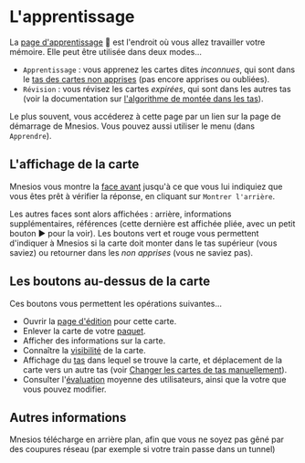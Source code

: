 ﻿# L'apprentissage

La [page d'apprentissage](https://www.mnesios.com/Learn/)&nbsp;🐘 est l'endroit où vous allez travailler votre mémoire. Elle peut être utilisée dans deux modes...

- `Apprentissage` : vous apprenez les cartes dites _inconnues_, qui sont dans le [tas des cartes non apprises](deck#les-tas) (pas encore apprises ou oubliées).
- `Révision` : vous révisez les cartes _expirées_, qui sont dans les autres tas (voir la documentation sur [l'algorithme de montée dans les tas](heaping)).

Le plus souvent, vous accéderez à cette page par un lien sur la page de démarrage de Mnesios. Vous pouvez aussi utiliser le menu (dans `Apprendre`).

## L'affichage de la carte

Mnesios vous montre la [face avant](authoring#les-faces) jusqu'à ce que vous lui indiquiez que vous êtes prêt à vérifier la réponse, en cliquant sur `Montrer l'arrière`.

Les autres faces sont alors affichées : arrière, informations supplémentaires, références (cette dernière est affichée pliée, avec un petit bouton ▶ pour la voir). Les boutons vert et rouge vous permettent d'indiquer à Mnesios si la carte doit monter dans le tas supérieur (vous saviez) ou retourner dans les _non apprises_ (vous ne saviez pas).

## Les boutons au-dessus de la carte

Ces boutons vous permettent les opérations suivantes...

- Ouvrir la [page d'édition](authoring) pour cette carte.
- Enlever la carte de votre [paquet](deck).
- Afficher des informations sur la carte.
- Connaître la [visibilité](authoring#visibilit-des-cartes) de la carte.
- Affichage du [tas](deck#les-tas) dans lequel se trouve la carte, et déplacement de la carte vers un autre tas (voir [Changer les cartes de tas manuellement](deck#changer-les-cartes-de-tas-manuellement)).
- Consulter l'[évaluation](rating) moyenne des utilisateurs, ainsi que la votre que vous pouvez modifier.

## Autres informations

Mnesios télécharge en arrière plan, afin que vous ne soyez pas gêné par des coupures réseau (par exemple si votre train passe dans un tunnel)
